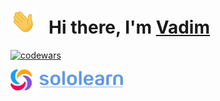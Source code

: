 <h1>
  <img height="40" src="/img/hi.gif">
  &nbsp Hi there, I'm
  <a href="https://github.com/volvad?tab=repositories">
    Vadim
  </a>
</h1>

[![codewars](https://www.codewars.com/users/volvad/badges/large)](https://www.codewars.com/users/volvad)

[<img src="/img/sololearn.png" width=180 alt=""/>](https://www.sololearn.com/profile/26835374)

<img src="https://api2.sololearn.com/v2/certificates/CT-SQ6A1MI1/image/jpg" width="136" alt=""/><span>  </span><img src="https://api2.sololearn.com/v2/certificates/CT-B4FLEIUB/image/jpg" width="136" alt=""/><span>  </span><img src="https://api2.sololearn.com/v2/certificates/CT-MJLRBSF8/image/jpg" width="136" alt=""/><span>  </span><img src="https://api2.sololearn.com/v2/certificates/CT-CXXDMAKR/image/jpg" width="136" alt=""/><span>  </span><img src="https://api2.sololearn.com/v2/certificates/CT-LYXVFLKE/image/jpg" width="136" alt=""/><span>  </span><img src="https://api2.sololearn.com/v2/certificates/CT-UIIWTN3T/image/jpg" width="136" alt=""/>
